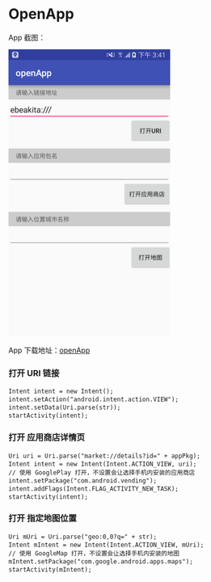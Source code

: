 # OpenApp

App 截图：

![](https://github.com/Wing-Li/openApp/blob/master/img/openApp.png)

App 下载地址：[openApp](https://fir.im/sxar)

### 打开 URI 链接

    Intent intent = new Intent();
    intent.setAction("android.intent.action.VIEW");
    intent.setData(Uri.parse(str));
    startActivity(intent);

### 打开 应用商店详情页

    Uri uri = Uri.parse("market://details?id=" + appPkg);
    Intent intent = new Intent(Intent.ACTION_VIEW, uri);
    // 使用 GooglePlay 打开，不设置会让选择手机内安装的应用商店
    intent.setPackage("com.android.vending");
    intent.addFlags(Intent.FLAG_ACTIVITY_NEW_TASK);
    startActivity(intent);

### 打开 指定地图位置

    Uri mUri = Uri.parse("geo:0,0?q=" + str);
    Intent mIntent = new Intent(Intent.ACTION_VIEW, mUri);
    // 使用 GoogleMap 打开，不设置会让选择手机内安装的地图
    mIntent.setPackage("com.google.android.apps.maps");
    startActivity(mIntent);

